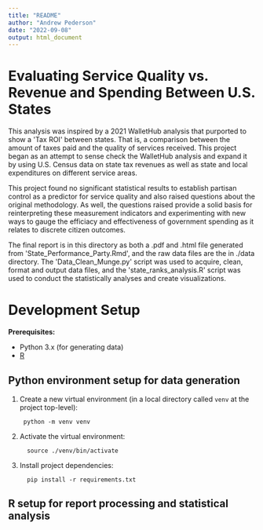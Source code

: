 ```yaml
---
title: "README"
author: "Andrew Pederson"
date: "2022-09-08"
output: html_document
---
```


# Evaluating Service Quality vs. Revenue and Spending Between U.S. States

This analysis was inspired by a 2021 WalletHub analysis that purported to show a 'Tax ROI' between states. That is, a comparison between the amount of taxes paid and the quality of services received. This project began as an attempt to sense check the WalletHub analysis and expand it by using U.S. Census data on state tax revenues as well as state and local expenditures on different service areas. 

This project found no significant statistical results to establish partisan control as a predictor for service quality and also raised questions about the original methodology. As well, the questions raised provide a solid basis for reinterpreting these measurement indicators and experimenting with new ways to gauge the efficiacy and effectiveness of government spending as it relates to discrete citizen outcomes. 

The final report is in this directory as both a .pdf and .html file generated from 'State_Performance_Party.Rmd', and the raw data files are the in ./data directory. The 'Data_Clean_Munge.py' script was used to acquire, clean, format and output data files, and the 'state_ranks_analysis.R' script was used to conduct the statistically analyses and create visualizations. 

# Development Setup

**Prerequisites:**
  - Python 3.x (for generating data)
  - [R](https://mirror.las.iastate.edu/CRAN/)

## Python environment setup for data generation

1. Create a new virtual environment (in a local directory called `venv` at the project top-level):

        python -m venv venv
2. Activate the virtual environment:

         source ./venv/bin/activate
3. Install project dependencies:

         pip install -r requirements.txt

## R setup for report processing and statistical analysis


